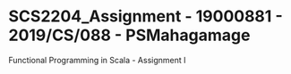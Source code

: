 # SCS2204_Assignment - 19000881 - 2019/CS/088 - PSMahagamage
Functional Programming in Scala - Assignment I
